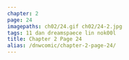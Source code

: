 ```yaml
---
chapter: 2
page: 24
imagepaths: ch02/24.gif ch02/24-2.jpg
tags: 11 dan dreamspaece lin nok00l
title: Chapter 2 Page 24
alias: /dnwcomic/chapter-2-page-24/
---
```

